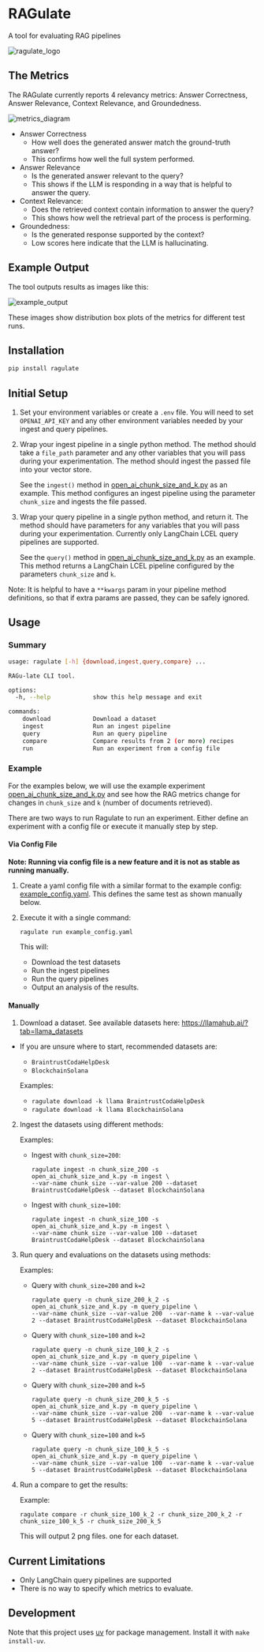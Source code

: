 # RAGulate

A tool for evaluating RAG pipelines

![ragulate_logo](https://raw.githubusercontent.com/datastax/ragulate/main/images/logo_smaller.png)

## The Metrics

The RAGulate currently reports 4 relevancy metrics: Answer Correctness, Answer Relevance, Context Relevance, and Groundedness.


![metrics_diagram](https://raw.githubusercontent.com/datastax/ragulate/main/images/metrics.png)

* Answer Correctness
  * How well does the generated answer match the ground-truth answer?
  * This confirms how well the full system performed.
* Answer Relevance
  * Is the generated answer relevant to the query?
  * This shows if the LLM is responding in a way that is helpful to answer the query.
* Context Relevance:
  * Does the retrieved context contain information to answer the query?
  * This shows how well the retrieval part of the process is performing.
* Groundedness:
  * Is the generated response supported by the context?
  * Low scores here indicate that the LLM is hallucinating.

## Example Output

The tool outputs results as images like this:

![example_output](https://raw.githubusercontent.com/datastax/ragulate/main/images/example.png)

These images show distribution box plots of the metrics for different test runs.

## Installation

```sh
pip install ragulate
```

## Initial Setup

1. Set your environment variables or create a `.env` file. You will need to set `OPENAI_API_KEY` and
  any other environment variables needed by your ingest and query pipelines.

1. Wrap your ingest pipeline in a single python method. The method should take a `file_path` parameter and
  any other variables that you will pass during your experimentation. The method should ingest the passed
  file into your vector store.

   See the `ingest()` method in [open_ai_chunk_size_and_k.py](examples/open_ai_chunk_size_and_k.py) as an example.
   This method configures an ingest pipeline using the parameter `chunk_size` and ingests the file passed.

1. Wrap your query pipeline in a single python method, and return it. The method should have parameters for
  any variables that you will pass during your experimentation. Currently only LangChain LCEL query pipelines
  are supported.

   See the `query()` method in [open_ai_chunk_size_and_k.py](examples/open_ai_chunk_size_and_k.py) as an example.
   This method returns a LangChain LCEL pipeline configured by the parameters `chunk_size` and `k`.

Note: It is helpful to have a `**kwargs` param in your pipeline method definitions, so that if extra params
  are passed, they can be safely ignored.

## Usage

### Summary

```sh
usage: ragulate [-h] {download,ingest,query,compare} ...

RAGu-late CLI tool.

options:
  -h, --help            show this help message and exit

commands:
    download            Download a dataset
    ingest              Run an ingest pipeline
    query               Run an query pipeline
    compare             Compare results from 2 (or more) recipes
    run                 Run an experiment from a config file
```

### Example

For the examples below, we will use the example experiment [open_ai_chunk_size_and_k.py](examples/open_ai_chunk_size_and_k.py)
and see how the RAG metrics change for changes in `chunk_size` and `k` (number of documents retrieved).

There are two ways to run Ragulate to run an experiment. Either define an experiment with a config file or execute it manually step by step.

#### Via Config File

**Note: Running via config file is a new feature and it is not as stable as running manually.**

1. Create a yaml config file with a similar format to the example config: [example_config.yaml](examples/config.yaml).  This defines the same test as shown manually below.

1. Execute it with a single command:

    ```
    ragulate run example_config.yaml
    ```

    This will:
    * Download the test datasets
    * Run the ingest pipelines
    * Run the query pipelines
    * Output an analysis of the results.


#### Manually

1. Download a dataset. See available datasets here: https://llamahub.ai/?tab=llama_datasets
  * If you are unsure where to start, recommended datasets are:
    * `BraintrustCodaHelpDesk`
    * `BlockchainSolana`

    Examples:
    * `ragulate download -k llama BraintrustCodaHelpDesk`
    * `ragulate download -k llama BlockchainSolana`

2. Ingest the datasets using different methods:

    Examples:
    * Ingest with `chunk_size=200`:
      ```
      ragulate ingest -n chunk_size_200 -s open_ai_chunk_size_and_k.py -m ingest \
      --var-name chunk_size --var-value 200 --dataset BraintrustCodaHelpDesk --dataset BlockchainSolana
      ```
    * Ingest with `chunk_size=100`:
      ```
      ragulate ingest -n chunk_size_100 -s open_ai_chunk_size_and_k.py -m ingest \
      --var-name chunk_size --var-value 100 --dataset BraintrustCodaHelpDesk --dataset BlockchainSolana
      ```

3. Run query and evaluations on the datasets using methods:

    Examples:
    * Query with `chunk_size=200` and `k=2`
      ```
      ragulate query -n chunk_size_200_k_2 -s open_ai_chunk_size_and_k.py -m query_pipeline \
      --var-name chunk_size --var-value 200  --var-name k --var-value 2 --dataset BraintrustCodaHelpDesk --dataset BlockchainSolana
      ```

    * Query with `chunk_size=100` and `k=2`
      ```
      ragulate query -n chunk_size_100_k_2 -s open_ai_chunk_size_and_k.py -m query_pipeline \
      --var-name chunk_size --var-value 100  --var-name k --var-value 2 --dataset BraintrustCodaHelpDesk --dataset BlockchainSolana
      ```

    * Query with `chunk_size=200` and `k=5`
      ```
      ragulate query -n chunk_size_200_k_5 -s open_ai_chunk_size_and_k.py -m query_pipeline \
      --var-name chunk_size --var-value 200  --var-name k --var-value 5 --dataset BraintrustCodaHelpDesk --dataset BlockchainSolana
      ```

    * Query with `chunk_size=100` and `k=5`
      ```
      ragulate query -n chunk_size_100_k_5 -s open_ai_chunk_size_and_k.py -m query_pipeline \
      --var-name chunk_size --var-value 100  --var-name k --var-value 5 --dataset BraintrustCodaHelpDesk --dataset BlockchainSolana
      ```

1. Run a compare to get the results:

    Example:
      ```
      ragulate compare -r chunk_size_100_k_2 -r chunk_size_200_k_2 -r chunk_size_100_k_5 -r chunk_size_200_k_5
      ```

    This will output 2 png files. one for each dataset.

## Current Limitations

* Only LangChain query pipelines are supported
* There is no way to specify which metrics to evaluate.

## Development

Note that this project uses [uv](https://docs.astral.sh/uv/) for package management. Install it with `make install-uv`.

